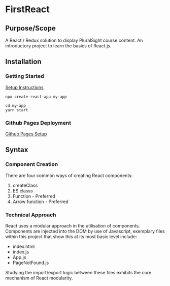 # FirstReact

## Purpose/Scope

A React / Redux solution to display PluralSight course content. An introductory project to learn the basics of React.js.

## Installation

### Getting Started  

[Setup Instructions](https://create-react-app.dev/docs/getting-started/)

```console
npx create-react-app my-app
```

```console
cd my-app
yarn start
```

### Github Pages Deployment  

[Github Pages Setup](https://dev.to/yuribenjamin/how-to-deploy-react-app-in-github-pages-2a1f)

## Syntax

### Component Creation

There are four common ways of creating React components:
1. createClass
2. ES classs
3. Function  - Preferred
4. Arrow function  - Preferred

### Technical Approach

React uses a modular approach in the utilisation of components.  
Components are injected into the DOM by use of Javascript, exemplary files within this project that show this at its most basic level include:  
- index.html  
- index.js  
- App.js  
- PageNotFound.js  

Studying the import/export logic between these files exhibits the core mechanism of React modularity.
